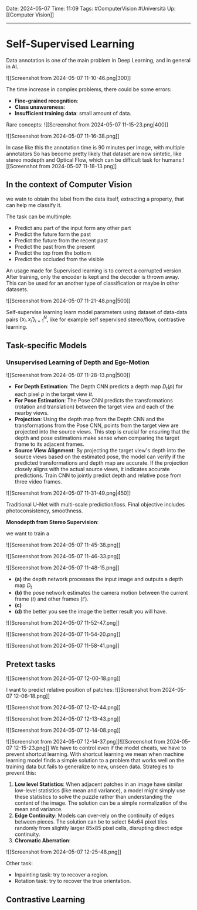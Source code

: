 Date: 2024-05-07
Time: 11:09
Tags: #ComputerVision #Università 
Up: [[Computer Vision]]

---
# Self-Supervised Learning

Data annotation is one of the main problem in Deep Learning, and in general in AI.

![[Screenshot from 2024-05-07 11-10-46.png|300]]

The time increase in complex problems, there could be some errors:
- **Fine-grained recognition**: 
- **Class unawareness**: 
- **Insufficient training data**: small amount of data.

Rare concepts:
![[Screenshot from 2024-05-07 11-15-23.png|400]]


![[Screenshot from 2024-05-07 11-16-38.png]]

In case like this the annotation time is 90 minutes per image, with multiple annotators
So has become pretty likely that dataset are now sintetic, like stereo modepth and Optical Flow, which can be difficult task for humans:![[Screenshot from 2024-05-07 11-18-13.png]]


## In the context of Computer Vision

we watn to obtain the label from the data itself, extracting a property, that can help me classify it.

The task can be multimple:
- Predict anu part of the input form any other part
- Predict the future form the past
- Predict the future from the recent past
- Predict the past from the present
- Predict the top from the bottom
- Predict the occluded from the visible

An usage made for Supervised learning is to correct a corrupted version. After training, only the encoder is kept and the decoder is thrown away. This can be used for an another type of classification or maybe in other datasets.

![[Screenshot from 2024-05-07 11-21-48.png|500]]

Self-supervise learning learn model parameters using dataset of data-data pairs $\{x_i,x_i'\}^N_{i=1}$, like for example self sepervised stereo/flow, contrastive learning.


## Task-specific Models

### Unsupervised Learning of Depth and Ego-Motion

![[Screenshot from 2024-05-07 11-28-13.png|500]]

- **For Depth Estimation**: The Depth CNN predicts a depth map $D_t​(p)$ for each pixel $p$ in the target view $It$.
- **For Pose Estimation**: The Pose CNN predicts the transformations (rotation and translation) between the target view and each of the nearby views.
- **Projection**: Using the depth map from the Depth CNN and the transformations from the Pose CNN, points from the target view are projected into the source views. This step is crucial for ensuring that the depth and pose estimations make sense when comparing the target frame to its adjacent frames.
- **Source View Alignment**: By projecting the target view's depth into the source views based on the estimated pose, the model can verify if the predicted transformations and depth map are accurate. If the projection closely aligns with the actual source views, it indicates accurate predictions.
Train CNN to jointly predict depth and relative pose from three video frames. 

![[Screenshot from 2024-05-07 11-31-49.png|450]]

Traditional U-Net with multi-scale prediction/loss. Final objective includes photoconsistency, smoothness. 

**Monodepth from Stereo Supervision**:

we want to train a 

![[Screenshot from 2024-05-07 11-45-38.png]]


![[Screenshot from 2024-05-07 11-46-33.png]]

![[Screenshot from 2024-05-07 11-48-15.png]]


- **(a)** the depth network processes the input image and outputs a depth map $D_t$
- **(b)** the pose network estimates the camera motion between the current frame $(t)$ and other frames $(t')$. 
- **(c)** 
- **(d)** the better you see the image the better result you will have.


![[Screenshot from 2024-05-07 11-52-47.png]]

![[Screenshot from 2024-05-07 11-54-20.png]]


![[Screenshot from 2024-05-07 11-58-41.png]]

## Pretext tasks

![[Screenshot from 2024-05-07 12-00-18.png]]

I want to predict relative position of patches:
![[Screenshot from 2024-05-07 12-06-18.png]]

![[Screenshot from 2024-05-07 12-12-44.png]]

![[Screenshot from 2024-05-07 12-13-43.png]]

![[Screenshot from 2024-05-07 12-14-08.png]]

![[Screenshot from 2024-05-07 12-14-37.png]]![[Screenshot from 2024-05-07 12-15-23.png]]
We have to control even if the model cheats, we have to prevent shortcut learning. With shortcut learning we mean when machine learning model finds a simple solution to a problem that works well on the training data but fails to generalize to new, unseen data. Strategies to prevent this:
1. **Low level Statistics**: When adjacent patches in an image have similar low-level statistics (like mean and variance), a model might simply use these statistics to solve the puzzle rather than understanding the content of the image. The solution can be a simple normalization of the mean and variance.
2. **Edge Continuity**: Models can over-rely on the continuity of edges between pieces. The solution can be to select 64x64 pixel tiles randomly from slightly larger 85x85 pixel cells, disrupting direct edge continuity.
3. **Chromatic Aberration**: 

![[Screenshot from 2024-05-07 12-25-48.png]]

Other task:
- Inpainting task: try to recover a region.
- Rotation task: try to recover the true orientation.


## Contrastive Learning

